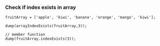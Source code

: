 ### Check if index exists in array

```luceescript+trycf
fruitArray = ['apple', 'kiwi', 'banana', 'orange', 'mango', 'kiwi'];

dump(arrayIndexExists(fruitArray,3));

// member function
dump(fruitArray.indexExists(3));
```
